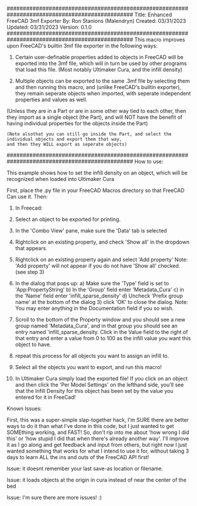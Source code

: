 
###############################################################################################
Title:    Enhanced FreeCAD 3mf Exporter
By:       Ron Stanions (Malendryn)
Created:  03/31/2023
Updated:  03/31/2023
Version:  0.1.0
###############################################################################################
This macro improves upon FreeCAD's builtin 3mf file exporter in the following ways:

1) Certain user-definable properties added to objects in FreeCAD will be exported into the 3mf file, which will in
turn be used by other programs that load this file. (Most notably Ultimaker Cura, and the infill density)

2) Multiple objects can be exported to the same .3mf file by selecting them and then running this macro, and (unlike FreeCAD's
builtin exporter), they remain seperate objects when imported, with seperate independent properties and values as well.

  (Unless they are in a Part or are in some other way tied to each other, then they import as a single object (the Part), 
  and will NOT have the benefit of having individual properties for the objects inside the Part)

    (Note alsothat you can still go inside the Part, and select the individual objects and export them that way, 
    and then they WILL export as seperate objects)
###############################################################################################
How to use:

This example shows how to set the infill density on an object, which will be recognized when loaded into
Ultimaker Cura

First, place the .py file in your FreeCAD Macros directory so that FreeCAD Can use it. Then:

1) In Freecad:
  1) Select an object to be exported for printing.
  2) In the 'Combo View' pane, make sure the 'Data' tab is selected
  3) Rightclick on an existing property, and check 'Show all' in the dropdown that appears.
  4) Rightclick on an existing property again and select 'Add property'
      Note: 'Add property' will not appear if you do not have 'Show all' checked. (see step 3)
  5) In the dialog that pops up:
      a) Make sure the 'Type' field is set to 'App:PropertyString'
      b) In the 'Group' field enter 'Metadata_Cura'
      c) in the 'Name' field enter 'infill_sparse_density'
      d) Uncheck 'Prefix group name' at the bottom of the dialog
      3) click 'OK' to close the dialog.
          Note: You may enter anything in the Documentation field if you so wish.
  6) Scroll to the bottom of the Property window and you should see a new group named 'Metadata_Cura',
     and in that group you should see an entry named 'infill_sparse_density.  Click in the Value field
     to the right of that entry and enter a value from 0 to 100 as the infill value you want this object
     to have.
  
  7) repeat this process for all objects you want to assign an infill to.

  8) Select all the objects you want to export, and run this macro!


2) In Ultimaker Cura
  simply load the exported file! If you click on an object and then click the 'Per Model Settings' on the lefthand side, you'll see that the Infill Density for this object has been set by the value you entered for it in FreeCad!

Known Issues:

First, this was a super-simple slap-together hack, I'm SURE there are better ways to do it than what I've done in this code, but I just wanted to get SOMEthing working, and FAST!  So, don't rip into me about 'how wrong I did this' or 'how stupid I did that when there's already another way'.  I'll improve it as I go along and get feedback and input from others, but right now I just wanted something that works for what I intend to use it for, without taking 3 days to learn ALL the ins and outs of the FreeCAD API first!

Issue: it doesnt remember your last save-as location or filename.

Issue: it loads objects at the origin in cura instead of near the center of the bed

Issue: I'm sure there are more issues! :)

